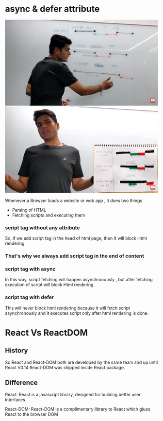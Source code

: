 # async & defer attribute

![Image](images/Screenshot%20(480).png)
![Image](images/Screenshot%20(481).png)

Whenever a Browser loads a website or web app , it does two things

- Parsing of HTML
- Fetching scripts and executing them


### script tag without any attribute

So, if we add script tag in the head of html page, then It will block Html rendering

### That's why we always add script tag in the end of content


### script tag with async 

In this way, script fetching will happen asynchronously , but after fetching execution of script will block Html rendering.

### script tag with defer

This will never block html rendering because it will fetch script asynchronously and it executes script only after html rendering is done.

# React Vs ReactDOM
## History
So React and React-DOM both are developed by the same team and up until React V0.14 React-DOM was shipped inside React package.

## Difference
React: React is a javascript library, designed for building better user interfaces.

React-DOM: React-DOM is a complimentary library to React which glues React to the browser DOM